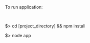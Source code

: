 <html>
	<body>
		<p>To run application: </p>
		<br>
		<p> $> cd [project_directory] && npm install </p>
		<p> $> node app </p>
	</body>
</html>
